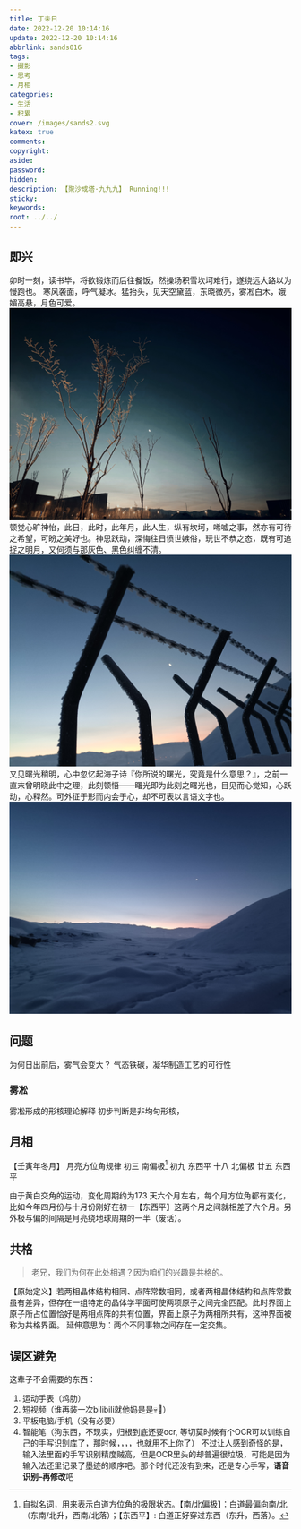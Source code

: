 ```yaml
---
title: 丁未日
date: 2022-12-20 10:14:16
update: 2022-12-20 10:14:16
abbrlink: sands016
tags:
- 摄影
- 思考
- 月相
categories:
- 生活
- 积累
cover: /images/sands2.svg
katex: true
comments:
copyright:
aside: 
password:
hidden:
description: 【聚沙成塔·九九九】 Running!!!
sticky: 
keywords:
root: ../../
---
```



## 即兴
卯时一刻，读书毕，将欲锻炼而后往餐饭，然操场积雪坎坷难行，遂绕远大路以为慢跑也。
寒风袭面，呼气凝冰。猛抬头，见天空黛蓝，东晓微亮，雾凇白木，娥媚高悬，月色可爱。
![](../../../images/20221012/IMG_20221220_101125.jpg)
顿觉心旷神怡，此日，此时，此年月，此人生，纵有坎坷，唏嘘之事，然亦有可待之希望，可盼之美好也。神思跃动，深悔往日愤世嫉俗，玩世不恭之态，既有可追捉之明月，又何须与那灰色、黑色纠缠不清。
![纠缠](../../../images/20221012/IMG_20221220_090835.jpg)
又见曙光稍明，心中忽忆起海子诗『你所说的曙光，究竟是什么意思？』，之前一直末曾明晓此中之理，此刻顿悟——曙光即为此刻之曙光也，目见而心觉知，心跃动，心释然。可外征于形而内会于心，却不可表以言语文字也。
![dawn](../../../images/20221012/IMG_20221220_090845.jpg)


## 问题
为何日出前后，雾气会变大？
气态铁碳，凝华制造工艺的可行性

### 雾凇
雾凇形成的形核理论解释
初步判断是非均匀形核，

## 月相
【壬寅年冬月】 月亮方位角规律
初三 南偏极[^tip]
初九 东西平
十八 北偏极
廿五 东西平

由于黄白交角的运动，变化周期约为173 天六个月左右，每个月方位角都有变化，比如今年四月份与十月份刚好在初一【东西平】这两个月之间就相差了六个月。另外极与偏的间隔是月亮绕地球周期的一半（废话）。

[^tip]:自拟名词，用来表示白道方位角的极限状态。【南/北偏极】：白道最偏向南/北（东南/北升，西南/北落）；【东西平】: 白道正好穿过东西（东升，西落）。
## 共格
> 老兄，我们为何在此处相遇？因为咱们的兴趣是共格的。

【原始定义】若两相晶体结构相同、点阵常数相同，或者两相晶体结构和点阵常数虽有差异，但存在一组特定的晶体学平面可使两项原子之间完全匹配。此时界面上原子所占位置恰好是两相点阵的共有位置，界面上原子为两相所共有，这种界面被称为共格界面。
延伸意思为：两个不同事物之间存在一定交集。

## 误区避免
这辈子不会需要的东西：
1. 运动手表（鸡肋）
2. 短视频（谁再装一次bilibili就他妈是是💀🐶）
3. 平板电脑/手机（没有必要）
4. 智能笔（狗东西，不现实，归根到底还要ocr, 等切莫时候有个OCR可以训练自己的手写识别库了，那时候，，，，也就用不上你了）
	不过让人感到奇怪的是，输入法里面的手写识别精度贼高，但是OCR里头的却普遍很垃圾，可能是因为输入法还里记录了墨迹的顺序吧。那个时代还没有到来，还是专心手写，**语音识别–再修改**吧
